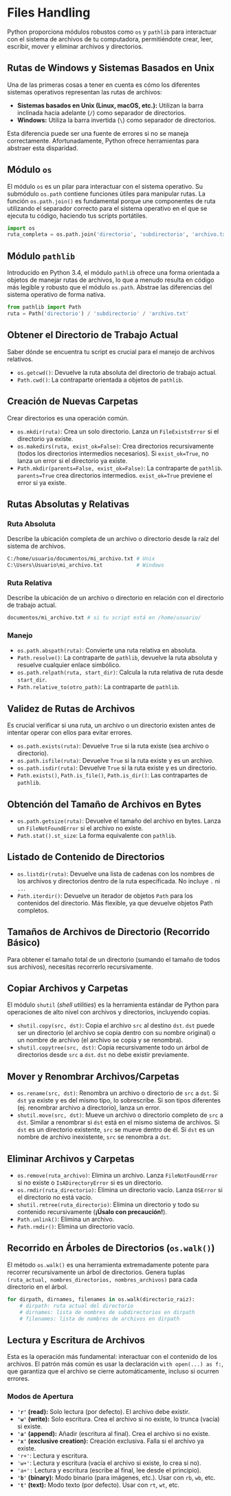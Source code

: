 # Files Handling

Python proporciona módulos robustos como `os` y `pathlib` para interactuar con el sistema de archivos de tu computadora, permitiéndote crear, leer, escribir, mover y eliminar archivos y directorios.

## Rutas de Windows y Sistemas Basados en Unix

Una de las primeras cosas a tener en cuenta es cómo los diferentes sistemas operativos representan las rutas de archivos:

- **Sistemas basados en Unix (Linux, macOS, etc.):** Utilizan la barra inclinada hacia adelante (`/`) como separador de directorios.
- **Windows:** Utiliza la barra invertida (`\`) como separador de directorios.

Esta diferencia puede ser una fuente de errores si no se maneja correctamente. Afortunadamente, Python ofrece herramientas para abstraer esta disparidad.

## Módulo `os`

El módulo `os` es un pilar para interactuar con el sistema operativo. Su submódulo `os.path` contiene funciones útiles para manipular rutas. La función `os.path.join()` es fundamental porque une componentes de ruta utilizando el separador correcto para el sistema operativo en el que se ejecuta tu código, haciendo tus scripts portátiles.

```python
import os
ruta_completa = os.path.join('directorio', 'subdirectorio', 'archivo.txt')
```

## Módulo `pathlib`

Introducido en Python 3.4, el módulo `pathlib` ofrece una forma orientada a objetos de manejar rutas de archivos, lo que a menudo resulta en código más legible y robusto que el módulo `os.path`. Abstrae las diferencias del sistema operativo de forma nativa.

```python
from pathlib import Path
ruta = Path('directorio') / 'subdirectorio' / 'archivo.txt'
```

## Obtener el Directorio de Trabajo Actual

Saber dónde se encuentra tu script es crucial para el manejo de archivos relativos.

- `os.getcwd()`: Devuelve la ruta absoluta del directorio de trabajo actual.
- `Path.cwd()`: La contraparte orientada a objetos de `pathlib`.

## Creación de Nuevas Carpetas

Crear directorios es una operación común.

- `os.mkdir(ruta)`: Crea un solo directorio. Lanza un `FileExistsError` si el directorio ya existe.
- `os.makedirs(ruta, exist_ok=False)`: Crea directorios recursivamente (todos los directorios intermedios necesarios). Si `exist_ok=True`, no lanza un error si el directorio ya existe.
- `Path.mkdir(parents=False, exist_ok=False)`: La contraparte de `pathlib`. `parents=True` crea directorios intermedios. `exist_ok=True` previene el error si ya existe.

## Rutas Absolutas y Relativas

### Ruta Absoluta

Describe la ubicación completa de un archivo o directorio desde la raíz del sistema de archivos.

```bash
C:/home/usuario/documentos/mi_archivo.txt # Unix
C:\Users\Usuario\mi_archivo.txt           # Windows
```

### Ruta Relativa

Describe la ubicación de un archivo o directorio en relación con el directorio de trabajo actual.

```bash
documentos/mi_archivo.txt # si tu script está en /home/usuario/
```

### Manejo

- `os.path.abspath(ruta)`: Convierte una ruta relativa en absoluta.
- `Path.resolve()`: La contraparte de `pathlib`, devuelve la ruta absoluta y resuelve cualquier enlace simbólico.
- `os.path.relpath(ruta, start_dir)`: Calcula la ruta relativa de ruta desde `start_dir`.
- `Path.relative_to(otro_path)`: La contraparte de `pathlib`.

## Validez de Rutas de Archivos

Es crucial verificar si una ruta, un archivo o un directorio existen antes de intentar operar con ellos para evitar errores.

- `os.path.exists(ruta)`: Devuelve `True` si la ruta existe (sea archivo o directorio).
- `os.path.isfile(ruta)`: Devuelve `True` si la ruta existe y es un archivo.
- `os.path.isdir(ruta)`: Devuelve `True` si la ruta existe y es un directorio.
- `Path.exists()`, `Path.is_file()`, `Path.is_dir()`: Las contrapartes de `pathlib`.

## Obtención del Tamaño de Archivos en Bytes

- `os.path.getsize(ruta)`: Devuelve el tamaño del archivo en bytes. Lanza un `FileNotFoundError` si el archivo no existe.
- `Path.stat().st_size`: La forma equivalente con `pathlib`.

## Listado de Contenido de Directorios

- `os.listdir(ruta)`: Devuelve una lista de cadenas con los nombres de los archivos y directorios dentro de la ruta especificada. No incluye `.` ni `..`.
- `Path.iterdir()`: Devuelve un iterador de objetos `Path` para los contenidos del directorio. Más flexible, ya que devuelve objetos Path completos.

## Tamaños de Archivos de Directorio (Recorrido Básico)

Para obtener el tamaño total de un directorio (sumando el tamaño de todos sus archivos), necesitas recorrerlo recursivamente.

## Copiar Archivos y Carpetas

El módulo `shutil` (_shell utilities_) es la herramienta estándar de Python para operaciones de alto nivel con archivos y directorios, incluyendo copias.

- `shutil.copy(src, dst)`: Copia el archivo `src` al destino `dst`. `dst` puede ser un directorio (el archivo se copia dentro con su nombre original) o un nombre de archivo (el archivo se copia y se renombra).
- `shutil.copytree(src, dst)`: Copia recursivamente todo un árbol de directorios desde `src` a `dst`. `dst` no debe existir previamente.

## Mover y Renombrar Archivos/Carpetas

- `os.rename(src, dst)`: Renombra un archivo o directorio de `src` a `dst`. Si `dst` ya existe y es del mismo tipo, lo sobrescribe. Si son tipos diferentes (ej. renombrar archivo a directorio), lanza un error.
- `shutil.move(src, dst)`: Mueve un archivo o directorio completo de `src` a `dst`. Similar a renombrar si `dst` está en el mismo sistema de archivos. Si `dst` es un directorio existente, `src` se mueve dentro de él. Si `dst` es un nombre de archivo inexistente, `src` se renombra a `dst`.

## Eliminar Archivos y Carpetas

- `os.remove(ruta_archivo)`: Elimina un archivo. Lanza `FileNotFoundError` si no existe o `IsADirectoryError` si es un directorio.
- `os.rmdir(ruta_directorio)`: Elimina un directorio vacío. Lanza `OSError` si el directorio no está vacío.
- `shutil.rmtree(ruta_directorio)`: Elimina un directorio y todo su contenido recursivamente (**¡Úsalo con precaución!**).
- `Path.unlink()`: Elimina un archivo.
- `Path.rmdir()`: Elimina un directorio vacío.

## Recorrido en Árboles de Directorios (`os.walk()`)

El método `os.walk()` es una herramienta extremadamente potente para recorrer recursivamente un árbol de directorios. Genera tuplas `(ruta_actual, nombres_directorios, nombres_archivos)` para cada directorio en el árbol.

```python
for dirpath, dirnames, filenames in os.walk(directorio_raiz):
    # dirpath: ruta actual del directorio
    # dirnames: lista de nombres de subdirectorios en dirpath
    # filenames: lista de nombres de archivos en dirpath
```

## Lectura y Escritura de Archivos

Esta es la operación más fundamental: interactuar con el contenido de los archivos. El patrón más común es usar la declaración `with open(...) as f:`, que garantiza que el archivo se cierre automáticamente, incluso si ocurren errores.

### Modos de Apertura

- **`'r'` (read):** Solo lectura (por defecto). El archivo debe existir.
- **`'w'` (write):** Solo escritura. Crea el archivo si no existe, lo trunca (vacía) si existe.
- **`'a'` (append):** Añadir (escritura al final). Crea el archivo si no existe.
- **`'x'` (exclusive creation):** Creación exclusiva. Falla si el archivo ya existe.
- `'r+'`: Lectura y escritura.
- `'w+'`: Lectura y escritura (vacía el archivo si existe, lo crea si no).
- `'a+':` Lectura y escritura (escribe al final, lee desde el principio).
- **`'b'` (binary):** Modo binario (para imágenes, etc.). Usar con `rb`, `wb`, etc.
- **`'t'` (text):** Modo texto (por defecto). Usar con `rt`, `wt`, etc.

